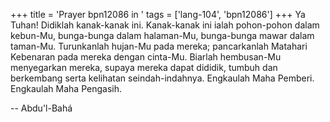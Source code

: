+++
title = 'Prayer bpn12086 in '
tags = ['lang-104', 'bpn12086']
+++
Ya Tuhan! Didiklah kanak-kanak ini. Kanak-kanak ini ialah pohon-pohon dalam kebun-Mu, bunga-bunga dalam halaman-Mu, bunga-bunga mawar dalam taman-Mu. Turunkanlah hujan-Mu pada mereka; pancarkanlah Matahari Kebenaran pada mereka dengan cinta-Mu. Biarlah hembusan-Mu menyegarkan mereka, supaya mereka dapat dididik, tumbuh dan berkembang serta kelihatan seindah-indahnya. Engkaulah Maha Pemberi. Engkaulah Maha Pengasih.

-- Abdu'l-Bahá
